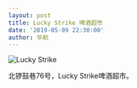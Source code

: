 ```yaml
---
layout: post
title: Lucky Strike 啤酒超市
date: '2019-05-09 22:30:00'
author: 华航
---
```


![Lucky Strike](https://dl.darkmatter.cn/albums/2019/2019-05-02-%E5%8C%97%E4%BA%AC%E8%83%A1%E5%90%8C%E6%89%AB%E8%A1%97/Web/2019%E5%B9%B405%E6%9C%8802%E6%97%A5%20%E5%8C%97%E4%BA%AC%E8%83%A1%E5%90%8C%E6%89%AB%E8%A1%97%20%E7%AC%AC%E4%BA%8C%E7%BB%84/%E7%AC%AC%E4%BA%8C%E7%BB%84-6.JPG)

北锣鼓巷76号，Lucky Strike啤酒超市。